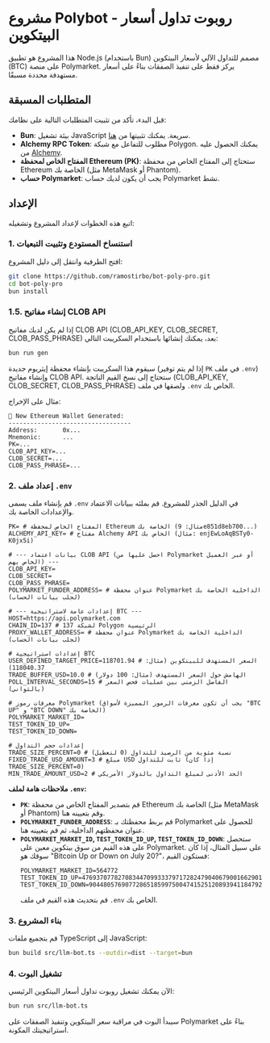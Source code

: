 # مشروع Polybot - روبوت تداول أسعار البيتكوين

هذا المشروع هو تطبيق Node.js (باستخدام Bun) مصمم للتداول الآلي لأسعار البيتكوين (BTC) على منصة Polymarket. يركز فقط على تنفيذ الصفقات بناءً على أسعار مستهدفة محددة مسبقًا.

## المتطلبات المسبقة

قبل البدء، تأكد من تثبيت المتطلبات التالية على نظامك:

*   **Bun**: بيئة تشغيل JavaScript سريعة. يمكنك تثبيتها من [هنا](https://bun.sh/).
*   **Alchemy RPC Token**: مطلوب للتفاعل مع شبكة Polygon. يمكنك الحصول عليه من [Alchemy](https://www.alchemy.com/).
*   **المفتاح الخاص لمحفظة Ethereum (PK)**: ستحتاج إلى المفتاح الخاص من محفظة Ethereum الخاصة بك (مثل MetaMask أو Phantom).
*   **حساب Polymarket**: يجب أن يكون لديك حساب Polymarket نشط.

## الإعداد

اتبع هذه الخطوات لإعداد المشروع وتشغيله:

### 1. استنساخ المستودع وتثبيت التبعيات

افتح الطرفية وانتقل إلى دليل المشروع:

```bash
git clone https://github.com/ramostirbo/bot-poly-pro.git
cd bot-poly-pro
bun install
```

### 1.5. إنشاء مفاتيح CLOB API

إذا لم يكن لديك مفاتيح CLOB API (CLOB_API_KEY, CLOB_SECRET, CLOB_PASS_PHRASE) بعد، يمكنك إنشائها باستخدام السكريبت التالي:

```bash
bun run gen
```

سيقوم هذا السكريبت بإنشاء محفظة إيثريوم جديدة (إذا لم يتم توفير `PK` في ملف `.env`) وإنشاء مفاتيح CLOB API. ستحتاج إلى نسخ القيم الناتجة (CLOB_API_KEY, CLOB_SECRET, CLOB_PASS_PHRASE) ولصقها في ملف `.env` الخاص بك.

مثال على الإخراج:
```
🔑 New Ethereum Wallet Generated:
----------------------------------
Address:       0x...
Mnemonic:      ...
PK=...
CLOB_API_KEY=...
CLOB_SECRET=...
CLOB_PASS_PHRASE=...
```

### 2. إعداد ملف `.env`

قم بإنشاء ملف يسمى `.env` في الدليل الجذر للمشروع. قم بملئه ببيانات الاعتماد والإعدادات الخاصة بك.

```
PK= # المفتاح الخاص لمحفظة Ethereum الخاصة بك (مثال: 9e851d8eb700...)
ALCHEMY_API_KEY= # مفتاح Alchemy API الخاص بك (مثال: enjEwLoAqBSTy0-K0jx5i)

# --- بيانات اعتماد CLOB API (احصل عليها من Polymarket أو عبر العميل الخاص بهم) ---
CLOB_API_KEY=
CLOB_SECRET=
CLOB_PASS_PHRASE=
POLYMARKET_FUNDER_ADDRESS= # عنوان محفظة Polymarket الداخلية الخاصة بك (لجلب بيانات الحساب)

# --- إعدادات عامة لاستراتيجية BTC ---
HOST=https://api.polymarket.com
CHAIN_ID=137 # 137 لشبكة Polygon الرئيسية
PROXY_WALLET_ADDRESS= # عنوان محفظة Polymarket الداخلية الخاصة بك (لجلب بيانات الحساب)

# إعدادات استراتيجية BTC
USER_DEFINED_TARGET_PRICE=118701.94 # السعر المستهدف للبيتكوين (مثال: 118040.37)
TRADE_BUFFER_USD=10.0 # الهامش حول السعر المستهدف (مثال: 100 دولار)
POLL_INTERVAL_SECONDS=15 # الفاصل الزمني بين عمليات فحص السعر (بالثواني)

# معرفات رموز Polymarket (يجب أن تكون معرفات الرموز المميزة لأسواق "BTC UP" و "BTC DOWN" الخاصة بك)
POLYMARKET_MARKET_ID=
TEST_TOKEN_ID_UP=
TEST_TOKEN_ID_DOWN=

# إعدادات حجم التداول
TRADE_SIZE_PERCENT=0 # نسبة مئوية من الرصيد للتداول (0 لتعطيل)
FIXED_TRADE_USD_AMOUNT=3 # مبلغ USD ثابت للتداول (إذا كان TRADE_SIZE_PERCENT=0)
MIN_TRADE_AMOUNT_USD=2 # الحد الأدنى لمبلغ التداول بالدولار الأمريكي
```

**ملاحظات هامة لملف `.env`:**

*   **`PK`**: قم بتصدير المفتاح الخاص من محفظة Ethereum الخاصة بك (مثل MetaMask أو Phantom) وقم بتعيينه هنا.
*   **`POLYMARKET_FUNDER_ADDRESS`**: قم بربط محفظتك بـ Polymarket للحصول على عنوان محفظتهم الداخلية، ثم قم بتعيينه هنا.
*   **`POLYMARKET_MARKET_ID`, `TEST_TOKEN_ID_UP`, `TEST_TOKEN_ID_DOWN`**: ستحصل على هذه القيم من سوق بيتكوين معين على Polymarket. على سبيل المثال، إذا كان سوقك هو "Bitcoin Up or Down on July 20?"، فستكون القيم:
    ```
    POLYMARKET_MARKET_ID=564772
    TEST_TOKEN_ID_UP=47693707782708344709933379717282479040679001662901559825677909765209892024218
    TEST_TOKEN_ID_DOWN=90448057690772865185997500474152512089394118479294441369918586912408601370906
    ```
    قم بتحديث هذه القيم في ملف `.env` الخاص بك.

### 3. بناء المشروع

قم بتجميع ملفات TypeScript إلى JavaScript:

```bash
bun build src/llm-bot.ts --outdir=dist --target=bun
```

### 4. تشغيل البوت

الآن يمكنك تشغيل روبوت تداول أسعار البيتكوين الرئيسي:

```bash
bun run src/llm-bot.ts
```

سيبدأ البوت في مراقبة سعر البيتكوين وتنفيذ الصفقات على Polymarket بناءً على استراتيجيتك المكونة.
